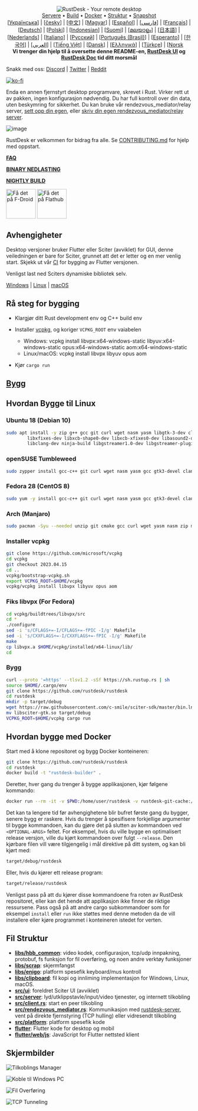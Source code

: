 <p align="center">
  <img src="res/logo-header.svg" alt="RustDesk - Your remote desktop"><br>
  <a href="#public-servers">Servere</a> •
  <a href="#raw-steps-to-build">Build</a> •
  <a href="#how-to-build-with-docker">Docker</a> •
  <a href="#file-structure">Struktur</a> •
  <a href="#snapshot">Snapshot</a><br>
  [<a href="docs/README-UA.md">Українська</a>] | [<a href="docs/README-CS.md">česky</a>] | [<a href="docs/README-ZH.md">中文</a>] | [<a href="docs/README-HU.md">Magyar</a>] | [<a href="docs/README-ES.md">Español</a>] | [<a href="docs/README-FA.md">فارسی</a>] | [<a href="docs/README-FR.md">Français</a>] | [<a href="docs/README-DE.md">Deutsch</a>] | [<a href="docs/README-PL.md">Polski</a>] | [<a href="docs/README-ID.md">Indonesian</a>] | [<a href="docs/README-FI.md">Suomi</a>] | [<a href="docs/README-ML.md">മലയാളം</a>] | [<a href="docs/README-JP.md">日本語</a>] | [<a href="docs/README-NL.md">Nederlands</a>] | [<a href="docs/README-IT.md">Italiano</a>] | [<a href="docs/README-RU.md">Русский</a>] | [<a href="docs/README-PTBR.md">Português (Brasil)</a>] | [<a href="docs/README-EO.md">Esperanto</a>] | [<a href="docs/README-KR.md">한국어</a>] | [<a href="docs/README-AR.md">العربي</a>] | [<a href="docs/README-VN.md">Tiếng Việt</a>] | [<a href="docs/README-DA.md">Dansk</a>] | [<a href="docs/README-GR.md">Ελληνικά</a>] | [<a href="docs/README-TR.md">Türkçe</a>] | [<a href="docs/README-NO.md">Norsk</a><br>
  <b>Vi trenger din hjelp til å oversette denne README-en, <a href="https://github.com/rustdesk/rustdesk/tree/master/src/lang">RustDesk UI</a> og <a href="https://github.com/rustdesk/doc.rustdesk.com">RustDesk Doc</a> tid ditt morsmål</b>
</p>

Snakk med oss: [Discord](https://discord.gg/nDceKgxnkV) | [Twitter](https://twitter.com/rustdesk) | [Reddit](https://www.reddit.com/r/rustdesk)

[![ko-fi](https://ko-fi.com/img/githubbutton_sm.svg)](https://ko-fi.com/I2I04VU09)

Enda en annen fjernstyrt desktop programvare, skrevet i Rust. Virker rett ut av pakken, ingen konfigurasjon nødvendig. Du har full kontroll over din data, uten beskymring for sikkerhet. Du kan bruke vår rendezvous_mediator/relay server, [sett opp din egen](https://rustdesk.com/server), eller [skriv din egen rendezvous_mediator/relay server](https://github.com/rustdesk/rustdesk-server-demo).

![image](https://user-images.githubusercontent.com/71636191/171661982-430285f0-2e12-4b1d-9957-4a58e375304d.png)

RustDesk er velkommen for bidrag fra alle. Se [CONTRIBUTING.md](docs/CONTRIBUTING-NO.md) for hjelp med oppstart.

[**FAQ**](https://github.com/rustdesk/rustdesk/wiki/FAQ)

[**BINARY NEDLASTING**](https://github.com/rustdesk/rustdesk/releases)

[**NIGHTLY BUILD**](https://github.com/rustdesk/rustdesk/releases/tag/nightly)

[<img src="https://f-droid.org/badge/get-it-on.png"
    alt="Få det på F-Droid"
    height="80">](https://f-droid.org/en/packages/com.carriez.flutter_kvv)
[<img src="https://flathub.org/api/badge?svg&locale=en"
    alt="Få det på Flathub"
    height="80">](https://flathub.org/apps/com.rustdesk.RustDesk)

## Avhengigheter

Desktop versjoner bruker Flutter eller Sciter (avviklet) for GUI, denne veiledningen er bare for Sciter, grunnet att det er letter og en mer venlig start. Skjekk ut vår [CI](https://github.com/rustdesk/rustdesk/blob/master/.github/workflows/flutter-build.yml) for bygging av Flutter versjonen.

Venligst last ned Sciters dynamiske bibliotek selv.

[Windows](https://raw.githubusercontent.com/c-smile/sciter-sdk/master/bin.win/x64/sciter.dll) |
[Linux](https://raw.githubusercontent.com/c-smile/sciter-sdk/master/bin.lnx/x64/libsciter-gtk.so) |
[macOS](https://raw.githubusercontent.com/c-smile/sciter-sdk/master/bin.osx/libsciter.dylib)

## Rå steg for bygging

- Klargjør ditt Rust development env og C++ build env

- Installer [vcpkg](https://github.com/microsoft/vcpkg), og koriger `VCPKG_ROOT` env vaiabelen

  - Windows: vcpkg install libvpx:x64-windows-static libyuv:x64-windows-static opus:x64-windows-static aom:x64-windows-static
  - Linux/macOS: vcpkg install libvpx libyuv opus aom

- Kjør `cargo run`

## [Bygg](https://rustdesk.com/docs/en/dev/build/)

## Hvordan Bygge til Linux

### Ubuntu 18 (Debian 10)

```sh
sudo apt install -y zip g++ gcc git curl wget nasm yasm libgtk-3-dev clang libxcb-randr0-dev libxdo-dev \
        libxfixes-dev libxcb-shape0-dev libxcb-xfixes0-dev libasound2-dev libpulse-dev cmake make \
        libclang-dev ninja-build libgstreamer1.0-dev libgstreamer-plugins-base1.0-dev libpam0g-dev
```

### openSUSE Tumbleweed

```sh
sudo zypper install gcc-c++ git curl wget nasm yasm gcc gtk3-devel clang libxcb-devel libXfixes-devel cmake alsa-lib-devel gstreamer-devel gstreamer-plugins-base-devel xdotool-devel pam-devel
```

### Fedora 28 (CentOS 8)

```sh
sudo yum -y install gcc-c++ git curl wget nasm yasm gcc gtk3-devel clang libxcb-devel libxdo-devel libXfixes-devel pulseaudio-libs-devel cmake alsa-lib-devel gstreamer1-devel gstreamer1-plugins-base-devel pam-devel
```

### Arch (Manjaro)

```sh
sudo pacman -Syu --needed unzip git cmake gcc curl wget yasm nasm zip make pkg-config clang gtk3 xdotool libxcb libxfixes alsa-lib pipewire
```

### Installer vcpkg

```sh
git clone https://github.com/microsoft/vcpkg
cd vcpkg
git checkout 2023.04.15
cd ..
vcpkg/bootstrap-vcpkg.sh
export VCPKG_ROOT=$HOME/vcpkg
vcpkg/vcpkg install libvpx libyuv opus aom
```

### Fiks libvpx (For Fedora)

```sh
cd vcpkg/buildtrees/libvpx/src
cd *
./configure
sed -i 's/CFLAGS+=-I/CFLAGS+=-fPIC -I/g' Makefile
sed -i 's/CXXFLAGS+=-I/CXXFLAGS+=-fPIC -I/g' Makefile
make
cp libvpx.a $HOME/vcpkg/installed/x64-linux/lib/
cd
```

### Bygg

```sh
curl --proto '=https' --tlsv1.2 -sSf https://sh.rustup.rs | sh
source $HOME/.cargo/env
git clone https://github.com/rustdesk/rustdesk
cd rustdesk
mkdir -p target/debug
wget https://raw.githubusercontent.com/c-smile/sciter-sdk/master/bin.lnx/x64/libsciter-gtk.so
mv libsciter-gtk.so target/debug
VCPKG_ROOT=$HOME/vcpkg cargo run
```

## Hvordan bygge med Docker

Start med å klone repositoret og bygg Docker konteineren:

```sh
git clone https://github.com/rustdesk/rustdesk
cd rustdesk
docker build -t "rustdesk-builder" .
```

Deretter, hver gang du trenger å bygge applikasjonen, kjør følgene kommando:

```sh
docker run --rm -it -v $PWD:/home/user/rustdesk -v rustdesk-git-cache:/home/user/.cargo/git -v rustdesk-registry-cache:/home/user/.cargo/registry -e PUID="$(id -u)" -e PGID="$(id -g)" rustdesk-builder
```

Det kan ta lengere tid før avhengighetene blir bufret første gang du bygger, senere bygg er raskere. Hvis du trenger å spesifisere forkjellige argumenter til bygge kommandoen, kan du gjøre det på slutten av kommandoen ved `<OPTIONAL-ARGS>` feltet. For eksempel, hvis du ville bygge en optimalisert release versjon, ville du kjørt kommandoen over fulgt `--release`. Den kjørbare filen vill være tilgjengelig i mål direktive på ditt system, og kan bli kjørt med:

```sh
target/debug/rustdesk
```

Eller, hvis du kjører ett release program:

```sh
target/release/rustdesk
```

Venligst pass på att du kjører disse kommandoene fra roten av RustDesk repositoret, eller kan det hende att applikasjon ikke finner de riktige ressursene. Pass også på att andre cargo subkommandoer som for eksempel `install` eller `run` ikke støttes med denne metoden da de vill installere eller kjøre programmet i konteineren istedet for verten.

## Fil Struktur

- **[libs/hbb_common](https://github.com/rustdesk/rustdesk/tree/master/libs/hbb_common)**: video kodek, configurasjon, tcp/udp innpakning, protobuf, fs funksjon for fil overføring, og noen andre verktøy funksjoner
- **[libs/scrap](https://github.com/rustdesk/rustdesk/tree/master/libs/scrap)**: skjermfangst
- **[libs/enigo](https://github.com/rustdesk/rustdesk/tree/master/libs/enigo)**: platform spesefik keyboard/mus kontroll
- **[libs/clipboard](https://github.com/rustdesk/rustdesk/tree/master/libs/clipboard)**: fil kopi og innliming implementasjon for Windows, Linux, macOS.
- **[src/ui](https://github.com/rustdesk/rustdesk/tree/master/src/ui)**: foreldret Sciter UI (avviklet)
- **[src/server](https://github.com/rustdesk/rustdesk/tree/master/src/server)**: lyd/utklippstavle/input/video tjenester, og internett tilkobling
- **[src/client.rs](https://github.com/rustdesk/rustdesk/tree/master/src/client.rs)**: start en peer tilkobling
- **[src/rendezvous_mediator.rs](https://github.com/rustdesk/rustdesk/tree/master/src/rendezvous_mediator.rs)**: Kommunikasjon med [rustdesk-server](https://github.com/rustdesk/rustdesk-server), vent på direkte fjernstyring (TCP hulling) eller vidresendt tilkobling
- **[src/platform](https://github.com/rustdesk/rustdesk/tree/master/src/platform)**: platform spesefik kode
- **[flutter](https://github.com/rustdesk/rustdesk/tree/master/flutter)**: Flutter kode for desktop og mobil
- **[flutter/web/js](https://github.com/rustdesk/rustdesk/tree/master/flutter/web/js)**: JavaScript for Flutter nettsted klient

## Skjermbilder

![Tilkoblings Manager](https://github.com/rustdesk/rustdesk/assets/28412477/db82d4e7-c4bc-4823-8e6f-6af7eadf7651)

![Koble til Windows PC](https://github.com/rustdesk/rustdesk/assets/28412477/9baa91e9-3362-4d06-aa1a-7518edcbd7ea)

![Fil Overføring](https://github.com/rustdesk/rustdesk/assets/28412477/39511ad3-aa9a-4f8c-8947-1cce286a46ad)

![TCP Tunneling](https://github.com/rustdesk/rustdesk/assets/28412477/78e8708f-e87e-4570-8373-1360033ea6c5)

